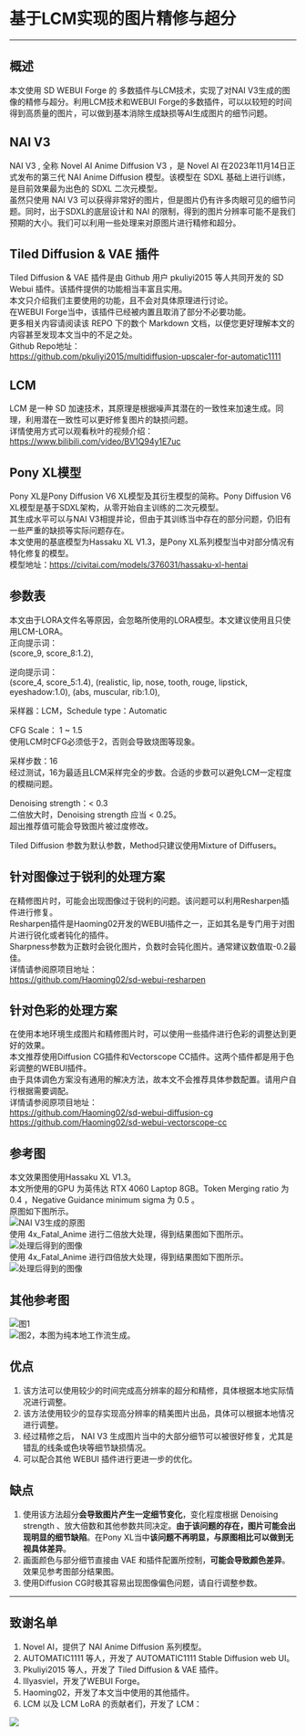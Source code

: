 # 基于LCM实现的图片精修与超分
***
## 概述
本文使用 SD WEBUI Forge 的 多数插件与LCM技术，实现了对NAI V3生成的图像的精修与超分。利用LCM技术和WEBUI Forge的多数插件，可以以较短的时间得到高质量的图片，可以做到基本消除生成缺损等AI生成图片的细节问题。  

## NAI V3
NAI V3 , 全称 Novel AI Anime Diffusion V3 ，是 Novel AI 在2023年11月14日正式发布的第三代 NAI Anime Diffusion 模型。该模型在 SDXL 基础上进行训练，是目前效果最为出色的 SDXL 二次元模型。  
虽然只使用 NAI V3 可以获得非常好的图片，但是图片仍有许多肉眼可见的细节问题。同时，出于SDXL的底层设计和 NAI 的限制，得到的图片分辨率可能不是我们预期的大小。我们可以利用一些处理来对原图片进行精修和超分。  

## Tiled Diffusion & VAE 插件
Tiled Diffusion & VAE 插件是由 Github 用户 pkuliyi2015 等人共同开发的 SD Webui 插件。该插件提供的功能相当丰富且实用。  
本文只介绍我们主要使用的功能，且不会对具体原理进行讨论。  
在WEBUI Forge当中，该插件已经被内置且取消了部分不必要功能。  
更多相关内容请阅读该 REPO 下的数个 Markdown 文档，以便您更好理解本文的内容甚至发现本文当中的不足之处。  
Github Repo地址：  
https://github.com/pkuliyi2015/multidiffusion-upscaler-for-automatic1111  

## LCM
LCM 是一种 SD 加速技术，其原理是根据噪声其潜在的一致性来加速生成。同理，利用潜在一致性可以更好修复图片的缺损问题。    
详情使用方式可以观看秋叶的视频介绍：  
https://www.bilibili.com/video/BV1Q94y1E7uc

## Pony XL模型  
Pony XL是Pony Diffusion V6 XL模型及其衍生模型的简称。Pony Diffusion V6 XL模型是基于SDXL架构，从零开始自主训练的二次元模型。  
其生成水平可以与NAI V3相提并论，但由于其训练当中存在的部分问题，仍旧有一些严重的缺损等实际问题存在。  
本文使用的基底模型为Hassaku XL V1.3，是Pony XL系列模型当中对部分情况有特化修复的模型。  
模型地址：https://civitai.com/models/376031/hassaku-xl-hentai  

## 参数表  
本文由于LORA文件名等原因，会忽略所使用的LORA模型。本文建议使用且只使用LCM-LORA。  
正向提示词：  
(score_9, score_8:1.2),    

逆向提示词：  
(score_4, score_5:1.4), (realistic, lip, nose, tooth, rouge, lipstick, eyeshadow:1.0), (abs, muscular, rib:1.0),  

采样器：LCM，Schedule type：Automatic

CFG Scale： 1 ~ 1.5  
使用LCM时CFG必须低于2，否则会导致烧图等现象。  

采样步数：16  
经过测试，16为最适且LCM采样完全的步数。合适的步数可以避免LCM一定程度的模糊问题。  

Denoising strength：< 0.3  
二倍放大时，Denoising strength 应当 < 0.25。  
超出推荐值可能会导致图片被过度修改。   

Tiled Diffusion 参数为默认参数，Method只建议使用Mixture of Diffusers。  

## 针对图像过于锐利的处理方案  
在精修图片时，可能会出现图像过于锐利的问题。该问题可以利用Resharpen插件进行修复。  
Resharpen插件是Haoming02开发的WEBUI插件之一，正如其名是专门用于对图片进行锐化或者钝化的插件。  
Sharpness参数为正数时会锐化图片，负数时会钝化图片。通常建议数值取-0.2最佳。  
详情请参阅原项目地址：  
https://github.com/Haoming02/sd-webui-resharpen  

## 针对色彩的处理方案  
在使用本地环境生成图片和精修图片时，可以使用一些插件进行色彩的调整达到更好的效果。  
本文推荐使用Diffusion CG插件和Vectorscope CC插件。这两个插件都是用于色彩调整的WEBUI插件。  
由于具体调色方案没有通用的解决方法，故本文不会推荐具体参数配置。请用户自行根据需要调配。  
详情请参阅原项目地址：  
https://github.com/Haoming02/sd-webui-diffusion-cg  
https://github.com/Haoming02/sd-webui-vectorscope-cc  

## 参考图
本文效果图使用Hassaku XL V1.3。   
本文所使用的GPU 为英伟达 RTX 4060 Laptop 8GB。Token Merging ratio 为 0.4 ，Negative Guidance minimum sigma 为 0.5 。  
原图如下图所示。  
![NAI V3生成的原图](./imgs/results/original.png)  
使用 4x_Fatal_Anime 进行二倍放大处理，得到结果图如下图所示。  
![处理后得到的图像](./imgs/results/2x_upscale.png)  
使用 4x_Fatal_Anime 进行四倍放大处理，得到结果图如下图所示。  
![处理后得到的图像](./imgs/results/4x_upscale.png)  

## 其他参考图
![图1](./imgs/other_results/00009-2411998185.png)  
![图2，本图为纯本地工作流生成。](./imgs/other_results/00019-4167040479.png)  

## 优点
1. 该方法可以使用较少的时间完成高分辨率的超分和精修，具体根据本地实际情况进行调整。  
2. 该方法使用较少的显存实现高分辨率的精美图片出品，具体可以根据本地情况进行调整。  
3. 经过精修之后， NAI V3 生成图片当中的大部分细节可以被很好修复，尤其是错乱的线条或色块等细节缺损情况。  
4. 可以配合其他 WEBUI 插件进行更进一步的优化。  

## 缺点
1. 使用该方法超分**会导致图片产生一定细节变化**，变化程度根据 Denoising strength 、放大倍数和其他参数共同决定。**由于该问题的存在，图片可能会出现明显的细节缺陷**。在Pony XL当中**该问题不再明显，与原图相比可以做到无视具体差异**。    
2. 画面颜色与部分细节直接由 VAE 和插件配置所控制，**可能会导致颜色差异**。效果见参考图部分结果图。  
3. 使用Diffusion CG时极其容易出现图像偏色问题，请自行调整参数。    
***  
## 致谢名单
1. Novel AI，提供了 NAI Anime Diffusion 系列模型。
2. AUTOMATIC1111 等人，开发了 AUTOMATIC1111 Stable Diffusion web UI。  
3. Pkuliyi2015 等人，开发了 Tiled Diffusion & VAE 插件。
4. lllyasviel，开发了WEBUI Forge。
5. Haoming02，开发了本文当中使用的其他插件。  
6. LCM 以及 LCM LoRA 的贡献者们，开发了 LCM：  
<a href="https://github.com/luosiallen/latent-consistency-model/graphs/contributors">
  <img src="https://contrib.rocks/image?repo=luosiallen/latent-consistency-model" />
</a>  
